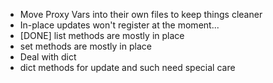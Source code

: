 
 - Move Proxy Vars into their own files to keep things cleaner
 - In-place updates won't register at the moment...
  - [DONE] list methods are mostly in place
  - set methods are mostly in place
 - Deal with dict
  - dict methods for update and such need special care
